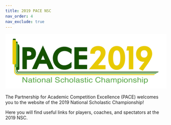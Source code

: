 ```yaml
---
title: 2019 PACE NSC
nav_order: 4
nav_exclude: true
---
```

![](pace.png)

The Partnership for Academic Competition Excellence (PACE) welcomes you to the website of the 2019 National Scholastic Championship! 

Here you will find useful links for players, coaches, and spectators at the 2019 NSC.